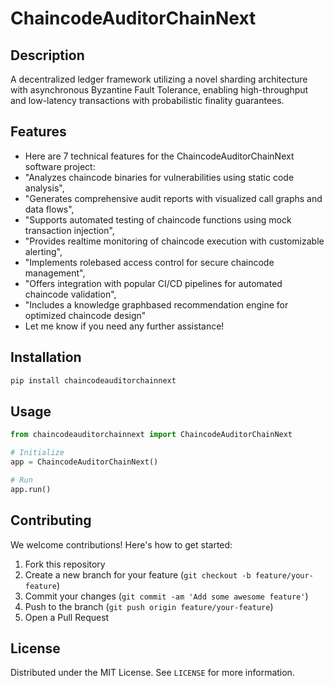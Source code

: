 # ChaincodeAuditorChainNext

## Description

A decentralized ledger framework utilizing a novel sharding architecture with asynchronous Byzantine Fault Tolerance, enabling high-throughput and low-latency transactions with probabilistic finality guarantees.

## Features

- Here are 7 technical features for the ChaincodeAuditorChainNext software project:
- "Analyzes chaincode binaries for vulnerabilities using static code analysis",
- "Generates comprehensive audit reports with visualized call graphs and data flows",
- "Supports automated testing of chaincode functions using mock transaction injection",
- "Provides realtime monitoring of chaincode execution with customizable alerting",
- "Implements rolebased access control for secure chaincode management",
- "Offers integration with popular CI/CD pipelines for automated chaincode validation",
- "Includes a knowledge graphbased recommendation engine for optimized chaincode design"
- Let me know if you need any further assistance!
## Installation

```bash
pip install chaincodeauditorchainnext
```

## Usage

```python
from chaincodeauditorchainnext import ChaincodeAuditorChainNext

# Initialize
app = ChaincodeAuditorChainNext()

# Run
app.run()
```

## Contributing

We welcome contributions! Here's how to get started:

1. Fork this repository
2. Create a new branch for your feature (`git checkout -b feature/your-feature`)
3. Commit your changes (`git commit -am 'Add some awesome feature'`)
4. Push to the branch (`git push origin feature/your-feature`)
5. Open a Pull Request

## License

Distributed under the MIT License. See `LICENSE` for more information.

